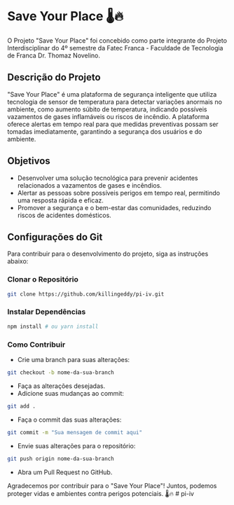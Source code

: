 # Save Your Place 🌡️🔥

O Projeto "Save Your Place" foi concebido como parte integrante do Projeto Interdisciplinar do 4º semestre da Fatec Franca - Faculdade de Tecnologia de Franca Dr. Thomaz Novelino.

## Descrição do Projeto

"Save Your Place" é uma plataforma de segurança inteligente que utiliza tecnologia de sensor de temperatura para detectar variações anormais no ambiente, como aumento súbito de temperatura, indicando possíveis vazamentos de gases inflamáveis ou riscos de incêndio. A plataforma oferece alertas em tempo real para que medidas preventivas possam ser tomadas imediatamente, garantindo a segurança dos usuários e do ambiente.

## Objetivos

- Desenvolver uma solução tecnológica para prevenir acidentes relacionados a vazamentos de gases e incêndios.
- Alertar as pessoas sobre possíveis perigos em tempo real, permitindo uma resposta rápida e eficaz.
- Promover a segurança e o bem-estar das comunidades, reduzindo riscos de acidentes domésticos.
  
## Configurações do Git

Para contribuir para o desenvolvimento do projeto, siga as instruções abaixo:

### Clonar o Repositório

```bash
git clone https://github.com/killingeddy/pi-iv.git
```

### Instalar Dependências
```bash
npm install # ou yarn install
```

### Como Contribuir
- Crie uma branch para suas alterações:
```bash
git checkout -b nome-da-sua-branch
```
- Faça as alterações desejadas.
- Adicione suas mudanças ao commit:
```bash
git add .
```
- Faça o commit das suas alterações:
```bash
git commit -m "Sua mensagem de commit aqui"
```
- Envie suas alterações para o repositório:
```bash
git push origin nome-da-sua-branch
```
- Abra um Pull Request no GitHub.

Agradecemos por contribuir para o "Save Your Place"! Juntos, podemos proteger vidas e ambientes contra perigos potenciais. 🌡️🔥
#   p i - i v  
 